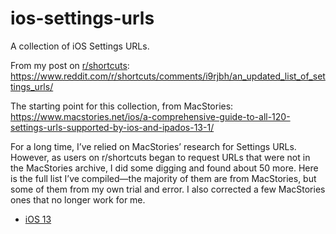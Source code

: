 # ios-settings-urls
A collection of iOS Settings URLs.

From my post on [r/shortcuts](https://www.reddit.com/r/shortcuts): https://www.reddit.com/r/shortcuts/comments/i9rjbh/an_updated_list_of_settings_urls/

The starting point for this collection, from MacStories: https://www.macstories.net/ios/a-comprehensive-guide-to-all-120-settings-urls-supported-by-ios-and-ipados-13-1/

For a long time, I’ve relied on MacStories’ research for Settings URLs. However, as users on r/shortcuts began to request URLs that were not in the MacStories archive, I did some digging and found about 50 more. Here is the full list I’ve compiled—the majority of them are from MacStories, but some of them from my own trial and error. I also corrected a few MacStories ones that no longer work for me.

- [iOS 13](/iOS%2013.md)
